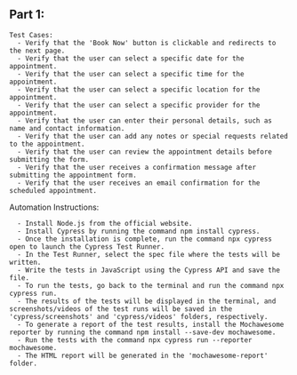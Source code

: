 ## Part 1:
    Test Cases:
      - Verify that the 'Book Now' button is clickable and redirects to the next page.
      - Verify that the user can select a specific date for the appointment.
      - Verify that the user can select a specific time for the appointment.
      - Verify that the user can select a specific location for the appointment.
      - Verify that the user can select a specific provider for the appointment.
      - Verify that the user can enter their personal details, such as name and contact information.
      - Verify that the user can add any notes or special requests related to the appointment.
      - Verify that the user can review the appointment details before submitting the form.
      - Verify that the user receives a confirmation message after submitting the appointment form.
      - Verify that the user receives an email confirmation for the scheduled appointment.
      
      
   Automation Instructions:

      - Install Node.js from the official website.
      - Install Cypress by running the command npm install cypress.
      - Once the installation is complete, run the command npx cypress open to launch the Cypress Test Runner.
      - In the Test Runner, select the spec file where the tests will be written.
      - Write the tests in JavaScript using the Cypress API and save the file.
      - To run the tests, go back to the terminal and run the command npx cypress run.
      - The results of the tests will be displayed in the terminal, and screenshots/videos of the test runs will be saved in the 'cypress/screenshots' and 'cypress/videos' folders, respectively.
      - To generate a report of the test results, install the Mochawesome reporter by running the command npm install --save-dev mochawesome.
      - Run the tests with the command npx cypress run --reporter mochawesome.
      - The HTML report will be generated in the 'mochawesome-report' folder.
